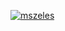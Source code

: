 <p align="left""> <a href="https://github.com/ryo-ma/github-profile-trophy"><img src="https://github-profile-trophy.vercel.app/?username=axolotat" alt="mszeles" /></a> </p>


<!--
**Axolotat/Axolotat** is a ✨ _special_ ✨ repository because its `README.md` (this file) appears on your GitHub profile.

Here are some ideas to get you started:

- 🔭 I’m currently working on ...
- 🌱 I’m currently learning ...
- 👯 I’m looking to collaborate on ...
- 🤔 I’m looking for help with ...
- 💬 Ask me about ...
- 📫 How to reach me: ...
- 😄 Pronouns: ...
- ⚡ Fun fact: ...
-->
